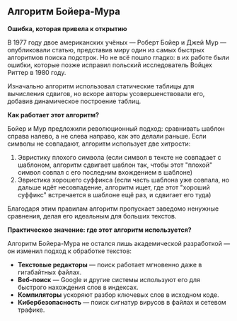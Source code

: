## Алгоритм Бойера-Мура

**Ошибка, которая привела к открытию**

В 1977 году двое американских учёных — Роберт Бойер и Джей Мур — опубликовали статью, представив миру один из самых быстрых алгоритмов поиска подстрок. Но не всё пошло гладко: в их работе были ошибки, которые позже исправил польский исследователь Войцех Риттер в 1980 году.

Изначально алгоритм использовал статические таблицы для вычисления сдвигов, но вскоре авторы усовершенствовали его, добавив динамическое построение таблиц.

**Как работает этот алгоритм?**

Бойер и Мур предложили революционный подход: сравнивать шаблон справа налево, а не слева направо, как это делали раньше. Если символы не совпадают, алгоритм использует две хитрости:
1. Эвристику плохого символа (если символ в тексте не совпадает с шаблоном, алгоритм сдвигает шаблон так, чтобы этот "плохой" символ совпал с его последним вхождением в шаблоне)
2. Эвристика хорошего суффикса (если часть шаблона уже совпала, но дальше идёт несовпадение, алгоритм ищет, где этот "хороший суффикс" встречается в шаблоне ещё раз, и сдвигает его туда)

Благодаря этим правилам алгоритм пропускает заведомо ненужные сравнения, делая его идеальным для больших текстов.

**Практическое значение: где этот алгоритм используется?**

Алгоритм Бойера-Мура не остался лишь академической разработкой — он изменил подход к обработке текстов:

- **Текстовые редакторы** — поиск работает мгновенно даже в гигабайтных файлах.
- **Веб-поиск** — Google и другие системы используют его для быстрого нахождения слов в индексах.
- **Компиляторы** ускоряют разбор ключевых слов в исходном коде.
- **Кибербезопасность** — поиск сигнатур вирусов в файлах и сетевом трафике.
